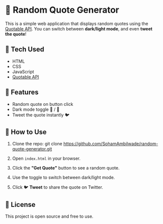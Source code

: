 # 🌟 Random Quote Generator

This is a simple web application that displays random quotes using the [Quotable API](https://api.quotable.io). You can switch between **dark/light mode**, and even **tweet the quote**!

## 🔧 Tech Used
- HTML
- CSS
- JavaScript
- [Quotable API](https://api.quotable.io)

## 🚀 Features
- Random quote on button click
- Dark mode toggle 🌙 / 🔆
- Tweet the quote instantly 🐦

## 🧠 How to Use
1. Clone the repo:
git clone https://github.com/SohamAmbilwade/random-quote-generator.git

2. Open `index.html` in your browser.
3. Click the **"Get Quote"** button to see a random quote.
4. Use the toggle to switch between dark/light mode.
5. Click 🐦 **Tweet** to share the quote on Twitter.

## 📄 License
This project is open source and free to use.

